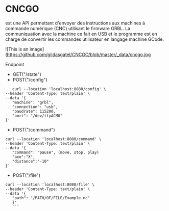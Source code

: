 # CNCGO
 est une API permettant d'envoyer des instructions aux machines à commande numérique (CNC) utilisant le firmware GRBL. La communiquation avec la machine ce fait en USB et le programme est en charge de convertir les commandes utilisateur en langage machine GCode.

![This is an image](https://github.com/gildasgatel/CNCGO/blob/master/_data/cncgo.jpg

 Endpoint
 * GET("/state")
 * POST("/config")
 ```
    curl --location 'localhost:8080/config' \
--header 'Content-Type: text/plain' \
--data '{
    "machine": "grbl", 
    "connection": "usb", 
    "baudrate": 115200,
    "port": "/dev/ttyACM0"
}'
```
 * POST("/command")
 ```
 curl --location 'localhost:8080/command' \
--header 'Content-Type: text/plain' \
--data '{
    "command": "pause", (move, stop, play)
    "axe":"X",
    "distance":"-10"
}'
```
 * POST("/file")
 ```
 curl --location 'localhost:8080/file' \
--header 'Content-Type: text/plain' \
--data '{
    "path": "/PATH/OF/FILE/Example.nc"
    }'
    ```

